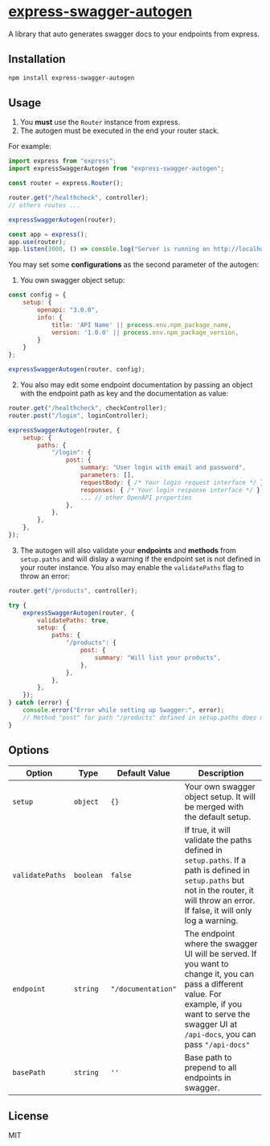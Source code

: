 # [express-swagger-autogen](https://npmjs.org/express-swagger-autogen)

A library that auto generates swagger docs to your endpoints from express.

## Installation

```bash
npm install express-swagger-autogen
```

## Usage

1. You **must** use the `Router` instance from express.
2. The autogen must be executed in the end your router stack.

For example:
```js
import express from "express";
import expressSwaggerAutogen from "express-swagger-autogen";

const router = express.Router();

router.get("/healthcheck", controller);
// others routes ...

expressSwaggerAutogen(router);

const app = express();
app.use(router);
app.listen(3000, () => console.log("Server is running on http://localhost:3000"));
```

You may set some **configurations** as the second parameter of the autogen:

1.  You own swagger object setup:

```js
const config = {
    setup: {
        openapi: "3.0.0",
        info: {
            title: 'API Name' || process.env.npm_package_name,
            version: '1.0.0' || process.env.npm_package_version,
        }
    }
};

expressSwaggerAutogen(router, config);
```

2. You also may edit some endpoint documentation by passing an object with the endpoint path as key and the documentation as value:

```js
router.get("/healthcheck", checkController);
router.post("/login", loginController);

expressSwaggerAutogen(router, {
    setup: {
        paths: {
            "/login": {
                post: {
                    summary: "User login with email and password",
                    parameters: [],
                    requestBody: { /* Your login request interface */ },
                    responses: { /* Your login response interface */ },
                    ... // other OpenAPI properties
                },
            },
        },
    },
});

```

3. The autogen will also validate your **endpoints** and **methods** from `setup.paths` and will dislay a warning if the endpoint set is not defined in your router instance. You also may enable the `validatePaths` flag to throw an error:

```js
router.get("/products", controller);

try {
    expressSwaggerAutogen(router, {
        validatePaths: true,
        setup: {
            paths: {
                "/products": {
                    post: {
                        summary: "Will list your products",
                    },
                },
            },
        },
    });
} catch (error) {
    console.error("Error while setting up Swagger:", error);
    // Method "post" for path "/products" defined in setup.paths does not exist in the router endpoints. 
}

```


## Options
| Option          | Type     | Default Value | Description                                                                 |
|-----------------|----------|---------------|-----------------------------------------------------------------------------|
| `setup`         | `object` | `{}`          | Your own swagger object setup. It will be merged with the default setup. |
| `validatePaths` | `boolean` | `false`       | If true, it will validate the paths defined in `setup.paths`. If a path is defined in `setup.paths` but not in the router, it will throw an error. If false, it will only log a warning. |
| `endpoint`      | `string` | `"/documentation"`  | The endpoint where the swagger UI will be served. If you want to change it, you can pass a different value. For example, if you want to serve the swagger UI at `/api-docs`, you can pass `"/api-docs"`  |
| `basePath`     | `string` | `''`    | Base path to prepend to all endpoints in swagger. |


## License

MIT
